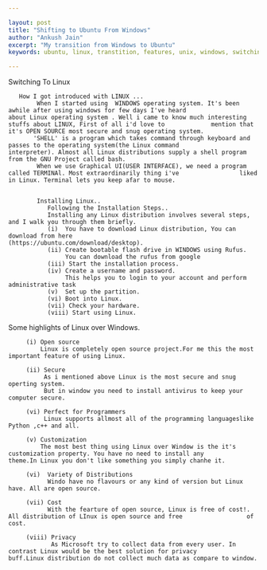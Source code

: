 ```yaml
---

layout:	post
title: "Shifting to Ubuntu From Windows"
author: "Ankush Jain"
excerpt: "My transition from Windows to Ubuntu"
keywords: ubuntu, linux, transtition, features, unix, windows, switching, comparison

---
```


  Switching To Linux
  
       How I got introduced with LINUX ...
            When I started using  WINDOWS operating system. It's been awhile after using windows for few days I've heard                 about Linux operating system . Well i came to know much interesting stuffs about LINUX, First of all i'd love to             mention that it's OPEN SOURCE most secure and snug operating system.
           'SHELL' is a program which takes command through keyboard and passes to the operating system(the Linux command                 interpreter). Almost all Linux distributions supply a shell program from the GNU Project called bash.
            When we use Graphical UI(USER INTERFACE), we need a program called TERMINAl. Most extraordinarily thing i've                 liked in Linux. Terminal lets you keep afar to mouse.


            Installing Linux..
               Following the Installation Steps..
               Installing any Linux distribution involves several steps, and I walk you through them briefly.
               (i)  You have to download Linux distribution, You can download from here                                                           (https://ubuntu.com/download/desktop).
               (ii) Create bootable flash drive in WINDOWS using Rufus.
                    You can download the rufus from google
               (iii) Start the installation process.
               (iv) Create a username and password.
                    This helps you to login to your account and perform administrative task
               (v)  Set up the partition.
               (vi) Boot into Linux.
               (vii) Check your hardware.
               (viii) Start using Linux.

              
              
   Some highlights of Linux over Windows.
   
         (i) Open source
             Linux is completely open source project.For me this the most important feature of using Linux.
              
         (ii) Secure
              As i mentioned above Linux is the most secure and snug operting system.
              But in window you need to install antivirus to keep your computer secure.
              
         (vi) Perfect for Programmers
              Linux supports allmost all of the programming languageslike Python ,c++ and all.
              
         (v) Customization
             The most best thing using Linux over Window is the it's customization property. You have no need to install any              theme.In Linux you don't like something you simply chanhe it.
              
         (vi)  Variety of Distributions
               Windo have no flavours or any kind of version but Linux have. All are open source.
               
         (vii) Cost
               With the fearture of open source, Linux is free of cost!. All distribution of LInux is open source and free                  of cost.
               
         (viii) Privacy
                As Microsoft try to collect data from every user. In contrast Linux would be the best solution for privacy                   buff.Linux distribution do not collect much data as compare to window.

                 
